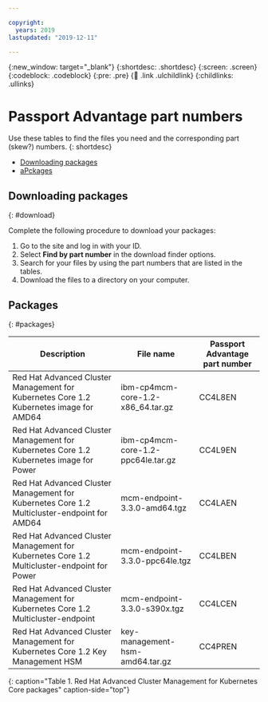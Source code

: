 ```yaml
---

copyright:
  years: 2019
lastupdated: "2019-12-11"

---
```


{:new_window: target="_blank"}
{:shortdesc: .shortdesc}
{:screen: .screen}
{:codeblock: .codeblock}
{:pre: .pre}
{:child: .link .ulchildlink}
{:childlinks: .ullinks}

# Passport Advantage part numbers

Use these tables to find the files you need and the corresponding part (skew?) numbers.
{: shortdesc}

  - [Downloading packages](#download)
  - [aPckages](#packages)

## Downloading packages
{: #download}

Complete the following procedure to download your packages:

1. Go to the site and log in with your ID.
2. Select **Find by part number** in the download finder options.
3. Search for your files by using the part numbers that are listed in the tables.
4. Download the files to a directory on your computer.

## Packages
{: #packages}

| Description                                                                      | File name                               | Passport Advantage part number |
|----------------------------------------------------------------------------------|-----------------------------------------|--------------------------------|
| Red Hat Advanced Cluster Management for Kubernetes Core 1.2 Kubernetes image for AMD64      | ibm-cp4mcm-core-1.2-x86_64.tar.gz       | CC4L8EN                        |
| Red Hat Advanced Cluster Management for Kubernetes Core 1.2 Kubernetes image for Power      | ibm-cp4mcm-core-1.2-ppc64le.tar.gz      | CC4L9EN                        |
| Red Hat Advanced Cluster Management for Kubernetes Core 1.2 Multicluster-endpoint for AMD64 | mcm-endpoint-3.3.0-amd64.tgz   | CC4LAEN                       |
| Red Hat Advanced Cluster Management for Kubernetes Core 1.2 Multicluster-endpoint for Power | mcm-endpoint-3.3.0-ppc64le.tgz | CC4LBEN                        |
| Red Hat Advanced Cluster Management for Kubernetes Core 1.2 Multicluster-endpoint | mcm-endpoint-3.3.0-s390x.tgz   | CC4LCEN                        |
| Red Hat Advanced Cluster Management for Kubernetes Core 1.2 Key Management HSM              | key-management-hsm-amd64.tar.gz         | CC4PREN                        |
{: caption="Table 1. Red Hat Advanced Cluster Management for Kubernetes Core packages" caption-side="top"}
